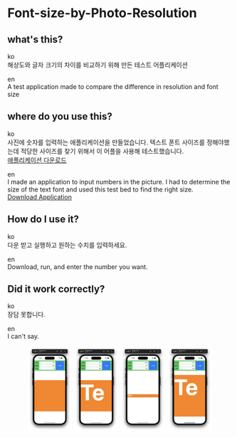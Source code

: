 # Font-size-by-Photo-Resolution
## what's this?
ko  
해상도와 글자 크기의 차이를 비교하기 위해 만든 테스트 어플리케이션

en  
A test application made to compare the difference in resolution and font size

## where do you use this?
ko  
사진에 숫자를 입력하는 애플리케이션을 만들었습니다. 텍스트 폰트 사이즈를 정해야했는데 적당한 사이즈를 찾기 위해서 이 어플을 사용해 테스트했습니다.  
[애플리케이션 다운로드](https://apps.apple.com/kr/app/%EC%82%AC%EC%A7%84%EC%97%90-%EC%88%AB%EC%9E%90-%EC%9E%85%EB%A0%A5/id6443995380)

en  
I made an application to input numbers in the picture. I had to determine the size of the text font and used this test bed to find the right size.  
[Download Application](https://apps.apple.com/kr/app/%EC%82%AC%EC%A7%84%EC%97%90-%EC%88%AB%EC%9E%90-%EC%9E%85%EB%A0%A5/id6443995380)

## How do I use it?
ko  
다운 받고 실행하고 원하는 수치를 입력하세요.

en  
Download, run, and enter the number you want.

## Did it work correctly?
ko  
장담 못합니다.

en  
I can't say.


<p align="center">
<img src="https://github.com/wlxo0401/Swift-Font-size-by-Photo-Resolution/blob/main/screenshot/1.png" width="20%" height="30%">
<img src="https://github.com/wlxo0401/Swift-Font-size-by-Photo-Resolution/blob/main/screenshot/2.png" width="20%" height="30%">
<img src="https://github.com/wlxo0401/Swift-Font-size-by-Photo-Resolution/blob/main/screenshot/3.png" width="20%" height="30%">
<img src="https://github.com/wlxo0401/Swift-Font-size-by-Photo-Resolution/blob/main/screenshot/4.png" width="20%" height="30%">
</p>
